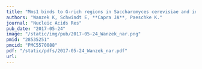 ```yaml
---
title: "Mms1 binds to G-rich regions in Saccharomyces cerevisiae and influences replication and genome stability"
authors: "Wanzek K, Schwindt E, **Capra JA**, Paeschke K."
journal: "Nucleic Acids Res"
pub_date: "2017-05-24"
image: "/static/img/pub/2017-05-24_Wanzek_nar.png"
pmid: "28535251"
pmcid: "PMC5570088"
pdf: "/static/pdfs/2017-05-24_Wanzek_nar.pdf"
url: 
---
```

